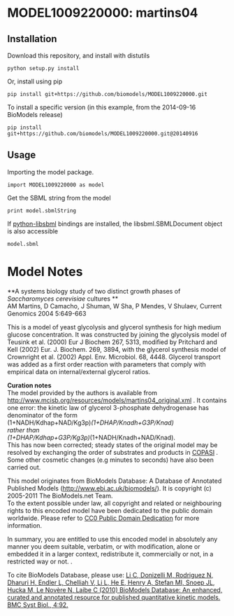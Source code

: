 # MODEL1009220000: martins04

## Installation

Download this repository, and install with distutils

`python setup.py install`

Or, install using pip

`pip install git+https://github.com/biomodels/MODEL1009220000.git`

To install a specific version (in this example, from the 2014-09-16 BioModels release)

`pip install git+https://github.com/biomodels/MODEL1009220000.git@20140916`

## Usage

Importing the model package.

`import MODEL1009220000 as model`

Get the SBML string from the model

`print model.sbmlString`

If [python-libsbml](https://pypi.python.org/pypi/python-libsbml) bindings are
installed, the libsbml.SBMLDocument object is also accessible

`model.sbml`


# Model Notes


**A systems biology study of two distinct growth phases of _Saccharomyces cerevisiae_ cultures **   
AM Martins, D Camacho, J Shuman, W Sha, P Mendes, V Shulaev, Current Genomics
2004 5:649-663

This is a model of yeast glycolysis and glycerol synthesis for high medium
glucose concentration. It was constructed by joining the glycolysis model of
Teusink et al. (2000) Eur J Biochem 267, 5313, modified by Pritchard and Kell
(2002) Eur. J. Biochem. 269, 3894, with the glycerol synthesis model of
Crownright et al. (2002) Appl. Env. Microbiol. 68, 4448. Glycerol transport
was added as a first order reaction with parameters that comply with empirical
data on internal/external glycerol ratios.

**Curation notes**   
The model provided by the authors is available from
<http://www.mcisb.org/resources/models/martins04_original.xml> . It contains
one error: the kinetic law of glycerol 3-phosphate dehydrogenase has
denominator of the form  
(1+NADH/Kdhap+NAD/Kg3p)*(1+DHAP/Knadh+G3P/Knad)  
rather than  
(1+DHAP/Kdhap+G3P/Kg3p)*(1+NADH/Knadh+NAD/Knad).  
This has now been corrected; steady states of the original model may be
resolved by exchanging the order of substrates and products in
[COPASI](http://www.copasi.org/) . Some other cosmetic changes (e.g minutes to
seconds) have also been carried out.

This model originates from BioModels Database: A Database of Annotated
Published Models (http://www.ebi.ac.uk/biomodels/). It is copyright (c)
2005-2011 The BioModels.net Team.  
To the extent possible under law, all copyright and related or neighbouring
rights to this encoded model have been dedicated to the public domain
worldwide. Please refer to [CC0 Public Domain
Dedication](http://creativecommons.org/publicdomain/zero/1.0/) for more
information.

In summary, you are entitled to use this encoded model in absolutely any
manner you deem suitable, verbatim, or with modification, alone or embedded it
in a larger context, redistribute it, commercially or not, in a restricted way
or not. .  
  
To cite BioModels Database, please use: [Li C, Donizelli M, Rodriguez N,
Dharuri H, Endler L, Chelliah V, Li L, He E, Henry A, Stefan MI, Snoep JL,
Hucka M, Le Novère N, Laibe C (2010) BioModels Database: An enhanced, curated
and annotated resource for published quantitative kinetic models. BMC Syst
Biol., 4:92.](http://www.ncbi.nlm.nih.gov/pubmed/20587024)


